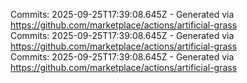 Commits: 2025-09-25T17:39:08.645Z - Generated via https://github.com/marketplace/actions/artificial-grass
<br>
Commits: 2025-09-25T17:39:08.645Z - Generated via https://github.com/marketplace/actions/artificial-grass
<br>
Commits: 2025-09-25T17:39:08.645Z - Generated via https://github.com/marketplace/actions/artificial-grass
<br>
